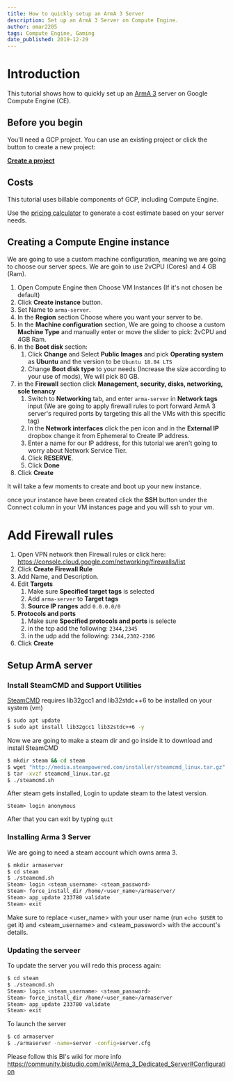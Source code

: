 ```yaml
---
title: How to quickly setup an ArmA 3 Server
description: Set up an ArmA 3 Server on Compute Engine.
author: omar2205
tags: Compute Engine, Gaming
date_published: 2019-12-29
---
```


# Introduction

This tutorial shows how to quickly set up an [ArmA 3](https://arma3.com/) server on Google Compute Engine (CE).

## Before you begin

You'll need a GCP project. You can use an existing project or
click the button to create a new project:

**[Create a project](https://console.cloud.google.com/project)**


## Costs

This tutorial uses billable components of GCP, including Compute Engine.

Use the [pricing calculator](https://cloud.google.com/products/calculator/)
to generate a cost estimate based on your server needs.


## Creating a Compute Engine instance
We are going to use a custom machine configuration, meaning we are going to choose our server specs. We are goin to use 2vCPU (Cores) and 4 GB (Ram).

1. Open Compute Engine then Choose VM Instances (If it's not chosen be default)
1. Click **Create instance** button.
1. Set Name to `arma-server`.
1. In the **Region** section Choose where you want your server to be.
1. In the **Machine configuration** section, We are going to choose a custom **Machine Type** and manually enter or move the slider to pick: 2vCPU and 4GB Ram.
1. In the **Boot disk** section: 
   1. Click **Change** and Select **Public Images** and pick **Operating system** as **Ubuntu** and the version to be `Ubuntu 18.04 LTS`
   1. Change **Boot disk type** to your needs (Increase the size according to your use of mods), We will pick 80 GB.
1. in the **Firewall** section click **Management, security, disks, networking, sole tenancy**
   1. Switch to **Networking** tab, and enter `arma-server` in **Network tags** input (We are going to apply firewall rules to port forward ArmA 3 server's required ports by targeting this all the VMs with this specific tag) 
   1. In the **Network interfaces** click the pen icon and in the **External IP** dropbox change it from Ephemeral to Create IP address.
   1. Enter a name for our IP address, for this tutorial we aren't going to worry about Network Service Tier.
   1. Click **RESERVE**.
   1. Click **Done**
1. Click **Create**


It will take a few moments to create and boot up your new instance.

once your instance have been created click the **SSH** button under the Connect column in your VM instances page and you will ssh to your vm.

# Add Firewall rules
1. Open VPN network then Firewall rules or click here: https://console.cloud.google.com/networking/firewalls/list
1. Click **Create Firewall Rule**
1. Add Name, and Description.
1. Edit **Targets**
   1. Make sure **Specified target tags** is selected
   1. Add `arma-server` to **Target tags**
   1. **Source IP ranges** add `0.0.0.0/0`
1. **Protocols and ports**
   1. Make sure **Specified protocols and ports** is selecte
   1. in the tcp add the following: `2344,2345`
   1. in the udp add the following: `2344,2302-2306`
1. Click **Create**

## Setup ArmA server

### Install SteamCMD and Support Utilities
[SteamCMD](https://developer.valvesoftware.com/wiki/SteamCMD) requires lib32gcc1 and lib32stdc++6 to be installed on your system (vm)
``` bash
$ sudo apt update
$ sudo apt install lib32gcc1 lib32stdc++6 -y
```

Now we are going to make a steam dir and go inside it to download and install SteamCMD
``` bash
$ mkdir steam && cd steam
$ wget "http://media.steampowered.com/installer/steamcmd_linux.tar.gz"
$ tar -xvzf steamcmd_linux.tar.gz
$ ./steamcmd.sh
```
After steam gets installed, Login to update steam to the latest version.
```
Steam> login anonymous
```
After that you can exit by typing `quit`

### Installing Arma 3 Server
We are going to need a steam account which owns arma 3.
``` bash
$ mkdir armaserver
$ cd steam
$ ./steamcmd.sh
Steam> login <steam_username> <steam_password>
Steam> force_install_dir /home/<user_name>/armaserver/
Steam> app_update 233780 validate
Steam> exit
```
Make sure to replace <user_name> with your user name (run `echo $USER` to get it) and <steam_username> and <steam_password> with the account's details.

### Updating the serveer
To update the server you will redo this process again:
``` bash
$ cd steam
$ ./steamcmd.sh
Steam> login <steam_username> <steam_password>
Steam> force_install_dir /home/<user_name>/armaserver
Steam> app_update 233780 validate
Steam> exit
```


To launch the server
``` bash
$ cd armaserver
$ ./armaserver -name=server -config=server.cfg
```


Please follow this BI's wiki for more info
https://community.bistudio.com/wiki/Arma_3_Dedicated_Server#Configuration
